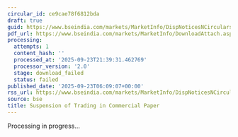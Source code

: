 ```yaml
---
circular_id: ce9cae78f6812bda
draft: true
guid: https://www.bseindia.com/markets/MarketInfo/DispNoticesNCirculars.aspx?Noticeid={336B5CDB-78C3-4463-BD5C-AE5A9A9A0478}&noticeno=20250923-7&dt=09/23/2025&icount=7&totcount=84&flag=0
pdf_url: https://www.bseindia.com/markets/MarketInfo/DownloadAttach.aspx?id=20250923-7&attachedId=
processing:
  attempts: 1
  content_hash: ''
  processed_at: '2025-09-23T21:39:31.462769'
  processor_version: '2.0'
  stage: download_failed
  status: failed
published_date: '2025-09-23T06:09:07+00:00'
rss_url: https://www.bseindia.com/markets/MarketInfo/DispNoticesNCirculars.aspx?Noticeid={336B5CDB-78C3-4463-BD5C-AE5A9A9A0478}&noticeno=20250923-7&dt=09/23/2025&icount=7&totcount=84&flag=0
source: bse
title: Suspension of Trading in Commercial Paper
---
```


Processing in progress...